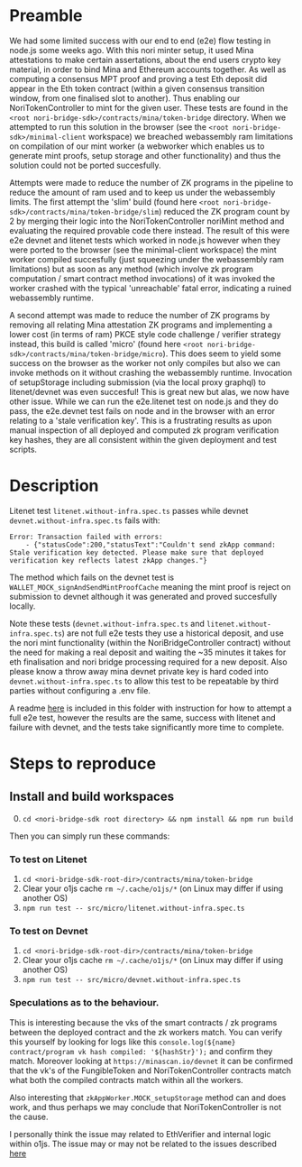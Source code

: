 # Preamble

We had some limited success with our end to end (e2e) flow testing in node.js some weeks ago. With this nori minter setup, it used Mina attestations to make certain assertations, about the end users crypto key material, in order to bind Mina and Ethereum accounts together. As well as computing a consensus MPT proof and proving a test Eth deposit did appear in the Eth token contract (within a given consensus transition window, from one finalised slot to another). Thus enabling our NoriTokenController to mint for the given user. These tests are found in the `<root nori-bridge-sdk>/contracts/mina/token-bridge` directory. When we attempted to run this solution in the browser (see the `<root nori-bridge-sdk>/minimal-client` workspace) we breached webassembly ram limitations on compilation of our mint worker (a webworker which enables us to generate mint proofs, setup storage and other functionality) and thus the solution could not be ported succesfully.

Attempts were made to reduce the number of ZK programs in the pipeline to reduce the amount of ram used and to keep us under the webassembly limits. The first attempt the 'slim' build (found here `<root nori-bridge-sdk>/contracts/mina/token-bridge/slim`) reduced the ZK program count by 2 by merging their logic into the NoriTokenController noriMint method and evaluating the required provable code there instead. The result of this were e2e devnet and litenet tests which worked in node.js however when they were ported to the browser (see the minimal-client workspace) the mint worker compiled succesfully (just squeezing under the webassembly ram limitations) but as soon as any method (which involve zk program computation / smart contract method invocations) of it was invoked the worker crashed with the typical 'unreachable' fatal error, indicating a ruined webassembly runtime.

A second attempt was made to reduce the number of ZK programs by removing all relating Mina attestation ZK programs and implementing a lower cost (in terms of ram) PKCE style code challenge / verifier strategy instead, this build is called 'micro' (found here `<root nori-bridge-sdk>/contracts/mina/token-bridge/micro`). This does seem to yield some success on the browser as the worker not only compiles but also we can invoke methods on it without crashing the webassembly runtime. Invocation of setupStorage including submission (via the local proxy graphql) to litenet/devnet was even succesful! This is great new but alas, we now have other issue. While we can run the e2e.litenet test on node.js and they do pass, the e2e.devnet test fails on node and in the browser with an error relating to a 'stale verification key'. This is a frustrating results as upon manual inspection of all deployed and computed zk program verification key hashes, they are all consistent within the given deployment and test scripts.

# Description

Litenet test `litenet.without-infra.spec.ts` passes while devnet `devnet.without-infra.spec.ts` fails with:

```
Error: Transaction failed with errors:
    - {"statusCode":200,"statusText":"Couldn't send zkApp command: Stale verification key detected. Please make sure that deployed verification key reflects latest zkApp changes."}
```
The method which fails on the devnet test is `WALLET_MOCK_signAndSendMintProofCache` meaning the mint proof is reject on submission to devnet although it was generated and proved succesfully locally.

Note these tests (`devnet.without-infra.spec.ts` and `litenet.without-infra.spec.ts`) are not full e2e tests they use a historical deposit, and use the nori mint functionality (within the NoriBridgeController contract) without the need for making a real deposit and waiting the ~35 minutes it takes for eth finalisation and nori bridge processing required for a new deposit. Also please know a throw away mina devnet private key is hard coded into `devnet.without-infra.spec.ts` to allow this test to be repeatable by third parties without configuring a .env file.

A readme [here](./MVCE.1.b.md) is included in this folder with instruction for how to attempt a full e2e test, however the results are the same, success with litenet and failure with devnet, and the tests take significantly more time to complete.

# Steps to reproduce

## Install and build workspaces

0. `cd <nori-bridge-sdk root directory> && npm install && npm run build`

Then you can simply run these commands:

### To test on Litenet
1. `cd <nori-bridge-sdk-root-dir>/contracts/mina/token-bridge`
2. Clear your o1js cache `rm ~/.cache/o1js/*` (on Linux may differ if using another OS)
3. `npm run test -- src/micro/litenet.without-infra.spec.ts`

### To test on Devnet
1. `cd <nori-bridge-sdk-root-dir>/contracts/mina/token-bridge`
2. Clear your o1js cache `rm ~/.cache/o1js/*` (on Linux may differ if using another OS)
3. `npm run test -- src/micro/devnet.without-infra.spec.ts`


### Speculations as to the behaviour.

This is interesting because the vks of the smart contracts / zk programs between the deployed contract and the zk workers match. You can verify this yourself by looking for logs like this `console.log(${name} contract/program vk hash compiled: '${hashStr}');` and confirm they match. Moreover looking at `https://minascan.io/devnet` it can be confirmed that the vk's of the FungibleToken and NoriTokenController contracts match what both the compiled contracts match within all the workers.

Also interesting that `zkAppWorker.MOCK_setupStorage` method can and does work, and thus perhaps we may conclude that NoriTokenController is not the cause.

I personally think the issue may related to EthVerifier and internal logic within o1js. The issue may or may not be related to the issues described [here](./MVCE.2.md)